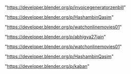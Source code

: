 "https://developer.blender.org/p/invoicegeneratorzenbill"

"https://developer.blender.org/p/HashambinQasim"

"https://developer.blender.org/p/watchonlinemovies01"

 
"https://developer.blender.org/p/abhigya27jain"


"https://developer.blender.org/p/watchonlinemovies01"


"https://developer.blender.org/p/HashambinQasim"


"https://developer.blender.org/p/kaban"


 
